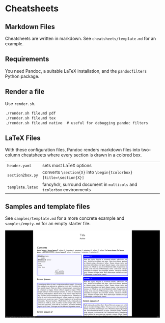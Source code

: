 # Cheatsheets

## Markdown Files

Cheatsheets are written in markdown.
See `cheatsheets/template.md` for an example.

<!-- TODO serve PDF and links at github.io 
| | |
|

-->

## Requirements

You need Pandoc, a suitable LaTeX installation, and the `pandocfilters` Python package.

## Render a file

Use `render.sh`.

```
./render.sh file.md pdf
./render.sh file.md tex
./render.sh file.md native  # useful for debugging pandoc filters
```

## LaTeX Files

With these configuration files, Pandoc renders markdown files into two-column
cheatsheets where every section is drawn in a colored box.

| | |
|------------------|--------------------------------------------------------------------|
| `header.yaml`    | sets most LaTeX options |
| `section2box.py` | converts `\section{X}` into `\begin{tcolorbox}[title=\section{X}]` |
| `template.latex` | fancyhdr, surround document in `multicols` and `tcolorbox` environments |

## Samples and template files

See `samples/template.md` for a more concrete example and `samples/empty.md` for an empty starter file.

![](/samples/template.png "Results of rendering template.md")
